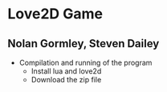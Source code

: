 # Love2D Game
## Nolan Gormley, Steven Dailey

* Compilation and running of the program
	* Install lua and love2d
	* Download the zip file
